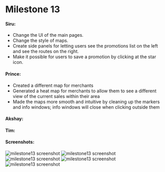 # Milestone 13
#### Siru:
* Change the UI of the main pages.
* Change the style of maps.
* Create side panels for letting users see the promotions list on the left and see the routes on the right.
* Make it possible for users to save a promotion by clicking at the star icon.

#### Prince:
* Created a different map for merchants
* Generated a heat map for merchants to allow them to see a different view of the current sales within their area
* Made the maps more smooth and intuitive by cleaning up the markers and info windows; info windows will close when clicking outside them

#### Akshay:
#### Tim:


#### Screenshots:
![milestone13 screenshot](https://github.com/princevietle/COGS121/blob/master/screenshots/milestone13-1.png)
![milestone13 screenshot](https://github.com/princevietle/COGS121/blob/master/screenshots/milestone13-2.png)
![milestone13 screenshot](https://github.com/princevietle/COGS121/blob/master/screenshots/milestone13-3.png)
![milestone13 screenshot](https://github.com/princevietle/COGS121/blob/master/screenshots/milestone13-4.png)
![milestone13 screenshot](https://github.com/princevietle/COGS121/blob/master/screenshots/milestone13-5.png)
